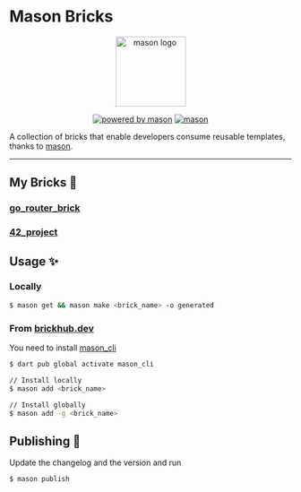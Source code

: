 # Mason Bricks

<p align="center">
  <img src="https://raw.githubusercontent.com/felangel/mason/master/assets/mason_full.png" height="125" alt="mason logo" />
</p>

<p align="center">
  <a href="https://github.com/felangel/mason"><img src="https://img.shields.io/endpoint?url=https%3A%2F%2Ftinyurl.com%2Fmason-badge" alt="powered by mason"></a>
  <a href="https://pub.dev/documentation/mason_cli/latest/"><img src="https://img.shields.io/pub/v/mason_cli.svg?label=mason" alt="mason"></a>
</p>

A collection of bricks that enable developers consume reusable templates, thanks to [mason](https://github.com/felangel/mason).

---

## My Bricks 🧱

### [go_router_brick](https://github.com/cgutierr-zgz/mason_bricks/tree/master/bricks/go_router_brick)
### [42_project](https://github.com/cgutierr-zgz/mason_bricks/tree/master/bricks/42_project)

## Usage ✨

### Locally
```sh
$ mason get && mason make <brick_name> -o generated
```

### From [brickhub.dev](https://brickhub.dev/)
You need to install [mason_cli](https://pub.dev/documentation/mason_cli/latest/)
```sh
$ dart pub global activate mason_cli

// Install locally
$ mason add <brick_name> 

// Install globally
$ mason add -g <brick_name> 
```

## Publishing 🚀

Update the changelog and the version and run

```sh
$ mason publish
```
